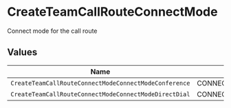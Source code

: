 # CreateTeamCallRouteConnectMode

Connect mode for the call route


## Values

| Name                                                  | Value                                                 |
| ----------------------------------------------------- | ----------------------------------------------------- |
| `CreateTeamCallRouteConnectModeConnectModeConference` | CONNECT_MODE_CONFERENCE                               |
| `CreateTeamCallRouteConnectModeConnectModeDirectDial` | CONNECT_MODE_DIRECT_DIAL                              |